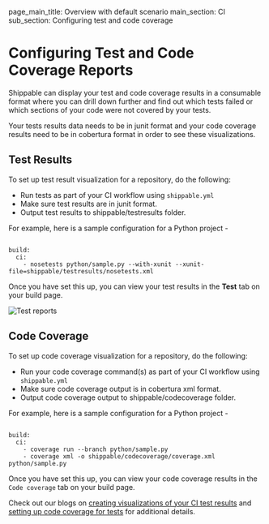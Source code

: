page_main_title: Overview with default scenario
main_section: CI
sub_section: Configuring test and code coverage

# Configuring Test and Code Coverage Reports

Shippable can display your test and code coverage results in a consumable format where you can drill down further and find out which tests failed or which sections of your code were not covered by your tests.

Your tests results data needs to be in junit format and your code coverage results need to be in cobertura format in order to see these visualizations.

## Test Results

To set up test result visualization for a repository, do the following:

- Run tests as part of your CI workflow using `shippable.yml`
- Make sure test results are in junit format.
- Output test results to shippable/testresults folder.

For example, here is a sample configuration for a Python project -

```

build:
  ci:
    - nosetests python/sample.py --with-xunit --xunit-file=shippable/testresults/nosetests.xml

```

Once you have set this up, you can view your test results in the **Test** tab on your build page.

<img src="../../images/ci/view-test-report.png" alt="Test reports">


## Code Coverage

To set up code coverage visualization for a repository, do the following:

- Run your code coverage command(s) as part of your CI workflow using `shippable.yml`
- Make sure code coverage output is in cobertura xml format.
- Output code coverage output to shippable/codecoverage folder.

For example, here is a sample configuration for a Python project -

```

build:
  ci:  
    - coverage run --branch python/sample.py
    - coverage xml -o shippable/codecoverage/coverage.xml python/sample.py

```

Once you have set this up, you can view your code coverage results in the `Code coverage` tab on your build page.

Check out our blogs on [creating visualizations of your CI test results](http://blog.shippable.com/setting-up-continuous-integration-test-result-visualization) and [setting up code coverage for tests](http://blog.shippable.com/setting-up-code-coverage-visualization-for-tests-in-ci) for additional details.
